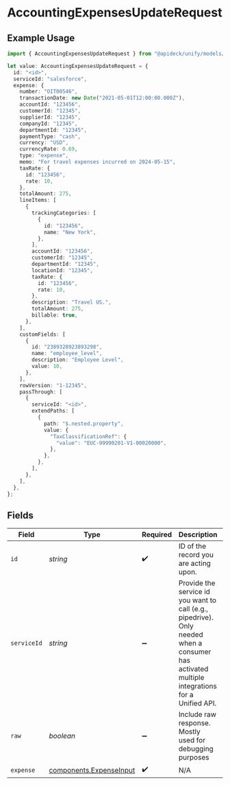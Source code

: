 # AccountingExpensesUpdateRequest

## Example Usage

```typescript
import { AccountingExpensesUpdateRequest } from "@apideck/unify/models/operations";

let value: AccountingExpensesUpdateRequest = {
  id: "<id>",
  serviceId: "salesforce",
  expense: {
    number: "OIT00546",
    transactionDate: new Date("2021-05-01T12:00:00.000Z"),
    accountId: "123456",
    customerId: "12345",
    supplierId: "12345",
    companyId: "12345",
    departmentId: "12345",
    paymentType: "cash",
    currency: "USD",
    currencyRate: 0.69,
    type: "expense",
    memo: "For travel expenses incurred on 2024-05-15",
    taxRate: {
      id: "123456",
      rate: 10,
    },
    totalAmount: 275,
    lineItems: [
      {
        trackingCategories: [
          {
            id: "123456",
            name: "New York",
          },
        ],
        accountId: "123456",
        customerId: "12345",
        departmentId: "12345",
        locationId: "12345",
        taxRate: {
          id: "123456",
          rate: 10,
        },
        description: "Travel US.",
        totalAmount: 275,
        billable: true,
      },
    ],
    customFields: [
      {
        id: "2389328923893298",
        name: "employee_level",
        description: "Employee Level",
        value: 10,
      },
    ],
    rowVersion: "1-12345",
    passThrough: [
      {
        serviceId: "<id>",
        extendPaths: [
          {
            path: "$.nested.property",
            value: {
              "TaxClassificationRef": {
                "value": "EUC-99990201-V1-00020000",
              },
            },
          },
        ],
      },
    ],
  },
};
```

## Fields

| Field                                                                                                                                         | Type                                                                                                                                          | Required                                                                                                                                      | Description                                                                                                                                   | Example                                                                                                                                       |
| --------------------------------------------------------------------------------------------------------------------------------------------- | --------------------------------------------------------------------------------------------------------------------------------------------- | --------------------------------------------------------------------------------------------------------------------------------------------- | --------------------------------------------------------------------------------------------------------------------------------------------- | --------------------------------------------------------------------------------------------------------------------------------------------- |
| `id`                                                                                                                                          | *string*                                                                                                                                      | :heavy_check_mark:                                                                                                                            | ID of the record you are acting upon.                                                                                                         |                                                                                                                                               |
| `serviceId`                                                                                                                                   | *string*                                                                                                                                      | :heavy_minus_sign:                                                                                                                            | Provide the service id you want to call (e.g., pipedrive). Only needed when a consumer has activated multiple integrations for a Unified API. | salesforce                                                                                                                                    |
| `raw`                                                                                                                                         | *boolean*                                                                                                                                     | :heavy_minus_sign:                                                                                                                            | Include raw response. Mostly used for debugging purposes                                                                                      |                                                                                                                                               |
| `expense`                                                                                                                                     | [components.ExpenseInput](../../models/components/expenseinput.md)                                                                            | :heavy_check_mark:                                                                                                                            | N/A                                                                                                                                           |                                                                                                                                               |